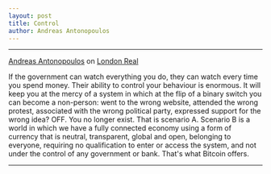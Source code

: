 ```yaml
---
layout: post
title: Control
author: Andreas Antonopoulos
---
```


---

[Andreas Antonopoulos](https://twitter.com/aantonop) on [London Real](https://www.youtube.com/watch?v=DuoE5CXlIdY)

If the government can watch everything you do, they can watch every time you spend money. Their ability to control your behaviour is enormous. It will keep you at the mercy of a system in which at the flip of a binary switch you can become a non-person: went to the wrong website, attended the wrong protest, associated with the wrong political party, expressed support for the wrong idea? OFF. You no longer exist. That is scenario A. Scenario B is a world in which we have a fully connected economy using a form of currency that is neutral, transparent, global and open, belonging to everyone, requiring no qualification to enter or access the system, and not under the control of any government or bank. That's what Bitcoin offers.

---